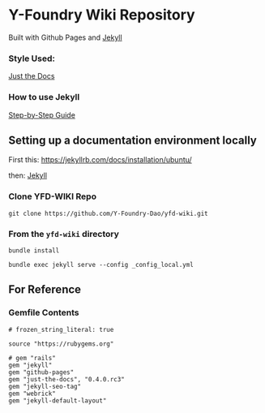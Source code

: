 # Y-Foundry Wiki Repository

Built with Github Pages and [Jekyll](https://jekyllrb.com/)

### Style Used:
[Just the Docs](https://just-the-docs.github.io/just-the-docs/)

### How to use Jekyll
[Step-by-Step Guide](https://jekyllrb.com/docs/step-by-step/02-liquid/)


## Setting up a documentation environment locally
First this:
https://jekyllrb.com/docs/installation/ubuntu/

then:
[Jekyll](https://jekyllrb.com/docs/step-by-step/01-setup/)

### Clone YFD-WIKI Repo
```git clone https://github.com/Y-Foundry-Dao/yfd-wiki.git```

### From the ```yfd-wiki``` directory
```bundle install```

```bundle exec jekyll serve --config _config_local.yml```


## For Reference

### Gemfile Contents 
```
# frozen_string_literal: true

source "https://rubygems.org"

# gem "rails"
gem "jekyll"
gem "github-pages"
gem "just-the-docs", "0.4.0.rc3"
gem "jekyll-seo-tag"
gem "webrick"
gem "jekyll-default-layout"
```